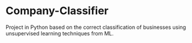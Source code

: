 # Company-Classifier
Project in Python based on the correct classification of businesses using unsupervised learning techniques from ML.

